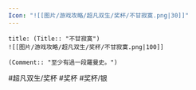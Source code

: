 ```yaml
---
Icon: "![[图片/游戏攻略/超凡双生/奖杯/不甘寂寞.png|30]]"
---
```

```ad-common-silver-trophy
title: (Title:: "不甘寂寞")
![[图片/游戏攻略/超凡双生/奖杯/不甘寂寞.png|100]]

(Comment:: "至少有過一段羅曼史。")
```

#超凡双生/奖杯 #奖杯 #奖杯/银
